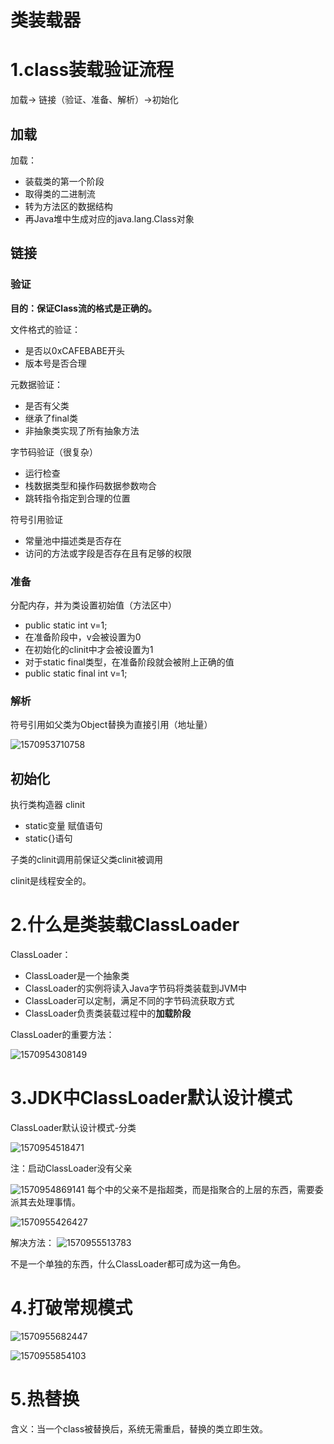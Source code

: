 # 类装载器

# 1.class装载验证流程

加载-> 链接（验证、准备、解析）->初始化

## 加载

加载：

- 装载类的第一个阶段
- 取得类的二进制流
- 转为方法区的数据结构
- 再Java堆中生成对应的java.lang.Class对象

## 链接

### 验证

**目的：保证Class流的格式是正确的。**

文件格式的验证：

- 是否以0xCAFEBABE开头
- 版本号是否合理

元数据验证：

- 是否有父类
- 继承了final类
- 非抽象类实现了所有抽象方法

字节码验证（很复杂）

- 运行检查
- 栈数据类型和操作码数据参数吻合
- 跳转指令指定到合理的位置

符号引用验证

- 常量池中描述类是否存在
- 访问的方法或字段是否存在且有足够的权限

### 准备

分配内存，并为类设置初始值（方法区中）

- public static int v=1;
- 在准备阶段中，v会被设置为0
- 在初始化的clinit中才会被设置为1
- 对于static final类型，在准备阶段就会被附上正确的值
- public static final int v=1;

### 解析

符号引用如父类为Object替换为直接引用（地址量）

![1570953710758](assets/1570953710758.png)



## 初始化

执行类构造器 clinit

- static变量 赋值语句
- static{}语句

子类的clinit调用前保证父类clinit被调用

clinit是线程安全的。

# 2.什么是类装载ClassLoader

ClassLoader：

- ClassLoader是一个抽象类
- ClassLoader的实例将读入Java字节码将类装载到JVM中
- ClassLoader可以定制，满足不同的字节码流获取方式
- ClassLoader负责类装载过程中的**加载阶段**

ClassLoader的重要方法：

![1570954308149](assets/1570954308149.png)



# 3.JDK中ClassLoader默认设计模式

ClassLoader默认设计模式-分类

![1570954518471](assets/1570954518471.png)

注：启动ClassLoader没有父亲

 ![1570954869141](assets/1570954869141.png)
 每个中的父亲不是指超类，而是指聚合的上层的东西，需要委派其去处理事情。

![1570955426427](assets/1570955426427.png)

解决方法：
![1570955513783](assets/1570955513783.png)

不是一个单独的东西，什么ClassLoader都可成为这一角色。

# 4.打破常规模式

![1570955682447](assets/1570955682447.png)

![1570955854103](assets/1570955854103.png)

# 5.热替换

含义：当一个class被替换后，系统无需重启，替换的类立即生效。
